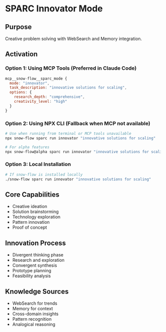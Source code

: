 # SPARC Innovator Mode

## Purpose
Creative problem solving with WebSearch and Memory integration.

## Activation

### Option 1: Using MCP Tools (Preferred in Claude Code)
```javascript
mcp__snow-flow__sparc_mode {
  mode: "innovator",
  task_description: "innovative solutions for scaling",
  options: {
    research_depth: "comprehensive",
    creativity_level: "high"
  }
}
```

### Option 2: Using NPX CLI (Fallback when MCP not available)
```bash
# Use when running from terminal or MCP tools unavailable
npx snow-flow sparc run innovator "innovative solutions for scaling"

# For alpha features
npx snow-flow@alpha sparc run innovator "innovative solutions for scaling"
```

### Option 3: Local Installation
```bash
# If snow-flow is installed locally
./snow-flow sparc run innovator "innovative solutions for scaling"
```

## Core Capabilities
- Creative ideation
- Solution brainstorming
- Technology exploration
- Pattern innovation
- Proof of concept

## Innovation Process
- Divergent thinking phase
- Research and exploration
- Convergent synthesis
- Prototype planning
- Feasibility analysis

## Knowledge Sources
- WebSearch for trends
- Memory for context
- Cross-domain insights
- Pattern recognition
- Analogical reasoning

